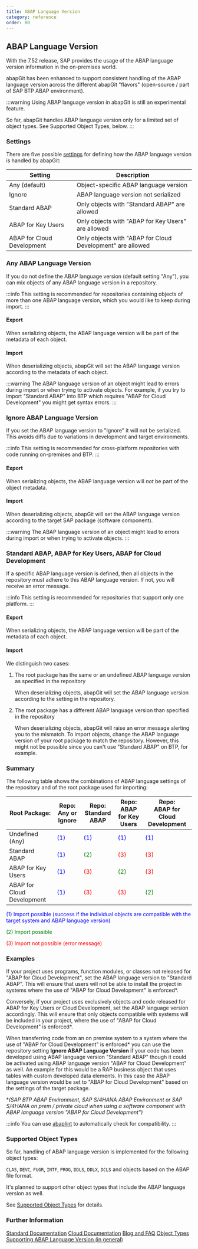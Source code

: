 ```yaml
---
title: ABAP Language Version
category: reference
order: 80
---
```


## ABAP Language Version

With the 7.52 release, SAP provides the usage of the ABAP language version information in the on-premises world.

abapGit has been enhanced to support consistent handling of the ABAP language version across the different abapGit "flavors" (open-source / part of SAP BTP ABAP environment).

:::warning 
Using ABAP language version in abapGit is still an experimental feature. 

So far, abapGit handles ABAP language version only for a limited set of object types. See Supported Object Types, below. 
:::

### Settings

There are five possible [settings](/user-guide/repo-settings/dot-abapgit.md) for defining how the ABAP language version is handled by abapGit:

Setting | Description
--------|------------
Any (default)              | Object-specific ABAP language version
Ignore                     | ABAP language version not serialized
Standard ABAP              | Only objects with "Standard ABAP" are allowed
ABAP for Key Users         | Only objects with "ABAP for Key Users" are allowed
ABAP for Cloud Development | Only objects with "ABAP for Cloud Development" are allowed

### Any ABAP Language Version 

If you do not define the ABAP language version (default setting "Any"), you can mix objects of any ABAP language version in a repository. 

:::info
This setting is recommended for repositories containing objects of more than one ABAP language version, which you would like to keep during import.
:::

#### Export

When serializing objects, the ABAP language version will be part of the metadata of each object.

#### Import

When deserializing objects, abapGit will set the ABAP language version according to the metadata of each object. 

:::warning
The ABAP language version of an object might lead to errors during import or when trying to activate objects. For example, if you try to import "Standard ABAP" into BTP which requires "ABAP for Cloud Development" you might get syntax errors.
:::

### Ignore ABAP Language Version

If you set the ABAP language version to "Ignore" it will not be serialized. This avoids diffs due to variations in development and target environments. 

:::info
This setting is recommended for cross-platform repositories with code running on-premises and BTP.
:::

#### Export

When serializing objects, the ABAP language version will *not* be part of the object metadata. 

#### Import

When deserializing objects, abapGit will set the ABAP language version according to the target SAP package (software component).

:::warning
The ABAP language version of an object might lead to errors during import or when trying to activate objects.
:::

### Standard ABAP, ABAP for Key Users, ABAP for Cloud Development

If a specific ABAP language version is defined, then all objects in the repository must adhere to this ABAP language version. If not, you will receive an error message.

:::info
This setting is recommended for repositories that support only one platform. 
:::

#### Export

When serializing objects, the ABAP language version will be part of the metadata of each object.

#### Import

We distinguish two cases:

1. The root package has the same or an undefined ABAP language version as specified in the repository

   When deserializing objects, abapGit will set the ABAP language version according to the setting in the repository.

2. The root package has a different ABAP language version than specified in the repository

   When deserializing objects, abapGit will raise an error message alerting you to the mismatch. To import objects, change the ABAP language version of your root package to match the repository. However, this might not be possible since you can't use "Standard ABAP" on BTP, for example. 

### Summary

The following table shows the combinations of ABAP language settings of the repository and of the root package used for importing:

Root Package:              | Repo:<br>Any or Ignore    | Repo:<br>Standard ABAP        | Repo:<br>ABAP for Key Users     | Repo:<br>ABAP for Cloud Development
---------------------------|---------------------------|-------------------------------|---------------------------------|------------------------------------
Undefined (Any)            | <span style="color:blue">(1)</span> | <span style="color:blue">(1)</span> | <span style="color:blue">(1)</span> | <span style="color:blue">(1)</span> 
Standard ABAP              | <span style="color:blue">(1)</span> | <span style="color:green">(2)</span> | <span style="color:red">(3)</span> | <span style="color:red">(3)</span> 
ABAP for Key Users         | <span style="color:blue">(1)</span> | <span style="color:red">(3)</span> | <span style="color:green">(2)</span> | <span style="color:red">(3)</span> 
ABAP for Cloud Development | <span style="color:blue">(1)</span> | <span style="color:red">(3)</span> | <span style="color:red">(3)</span> | <span style="color:green">(2)</span> 

<span style="color:blue">(1) Import possible (success if the individual objects are compatible with the target system and ABAP language version)</span>

<span style="color:green">(2) Import possible</span>

<span style="color:red">(3) Import not possible (error message)</span>

### Examples

If your project uses programs, function modules, or classes not released for "ABAP for Cloud Development", set the ABAP language version to "Standard ABAP". 
This will ensure that users will not be able to install the project in systems where the use of "ABAP for Cloud Development" is enforced*.

Conversely, if your project uses exclusively objects and code released for ABAP for Key Users or Cloud Development, set the ABAP language version accordingly. 
This will ensure that only objects compatible with systems will be included in your project, where the use of "ABAP for Cloud Development" is enforced*. 

When transferring code from an on premise system to a system where the use of "ABAP for Cloud Development" is enforced* you can use the repository setting **Ignore ABAP Language Version** if your code has been developed using ABAP language version "Standard ABAP" though it could be activated using ABAP language version "ABAP for Cloud Development" as well. An example for this would be a RAP business object that uses tables with custom developed data elements. In this case the ABAP language version would be set to "ABAP for Cloud Development" based on the settings of the target package.

*_(SAP BTP ABAP Environment, SAP S/4HANA ABAP Environment or SAP S/4HANA on prem / private cloud when using a software component with ABAP language version "ABAP for Cloud Development")_

:::info
You can use [abaplint](https://github.com/abaplint/abaplint/blob/main/docs/getting_started.md) to automatically check for compatibility. 
:::

### Supported Object Types

So far, handling of ABAP language version is implemented for the following object types:

`CLAS`, `DEVC`, `FUGR`, `INTF`, `PROG`, `DDLS`, `DDLX`, `DCLS` and objects based on the ABAP file format.

It's planned to support other object types that include the ABAP language version as well.

See [Supported Object Types](./supported.md) for details.

### Further Information

[Standard Documentation](https://help.sap.com/doc/abapdocu_752_index_htm/7.52/en-US/abenabap_versions.htm)
[Cloud Documentation](https://help.sap.com/doc/abapdocu_cp_index_htm/CLOUD/en-US/abenabap_versions.htm)
[Blog and FAQ](https://blogs.sap.com/2022/09/09/abap-language-versions-faqs/)
[Object Types Supporting ABAP Language Version (in general)](https://github.com/abapGit/abapGit/issues/6154#issuecomment-1749086748)
